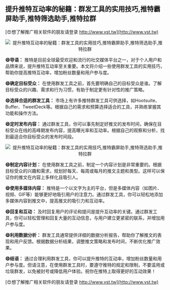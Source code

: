 ## **提升推特互动率的秘籍：群发工具的实用技巧,推特霸屏助手,推特筛选助手,推特拉群**

[😍想了解推广相关软件的朋友请登录 http://www.vst.tw](http://www.vst.tw)

 <center><img src="https://vst.tw/MP4/tuiguang/png/6.png" alt="提升推特互动率的秘籍：群发工具的实用技巧,推特霸屏助手,推特筛选助手,推特拉群"></center>

**😄导语：**
推特是目前全球最受欢迎和流行的社交媒体平台之一，对于个人用户和品牌来说，提升推特互动率至关重要。本文将介绍一些使用群发工具的实用技巧，帮助你提高推特互动率，增加粉丝数量和用户参与度。

**😄确定目标受众：**
在使用群发工具之前，首先要明确自己的目标受众是谁。了解目标受众的兴趣、需求和行为习惯，有助于制定更有针对性的推广策略。

**😄选择合适的群发工具：**
市场上有许多推特群发工具可供选择，如Hootsuite、Buffer、TweetDeck等。根据自己的需求和预算选择适合的工具，并熟练掌握其功能和操作方法。

**😄定时发布内容：**
通过群发工具，你可以事先制定好推文的发布时间，确保在目标受众在线的高峰期发布内容，提高曝光率和互动率。根据自己的观察和分析，找到最适合你目标受众的发布时间段。

 <center><img src="https://vst.tw/MP4/tuiguang/png/2.png" alt="提升推特互动率的秘籍：群发工具的实用技巧,推特霸屏助手,推特筛选助手,推特拉群"></center>

**😄制定内容计划：**
在使用群发工具之前，制定一个内容计划是非常重要的。根据目标受众的兴趣和需求，规划好每天、每周或每月的推文主题和类型。这样可以保证你的推文在内容上多样化且吸引人。

**😄使用多媒体内容：**
推特是一个以文字为主的平台，但是多媒体内容（如图片、视频、GIF等）能够更好地吸引用户的注意力。通过群发工具，你可以轻松地添加多媒体内容到推文中，提高推文的吸引力和互动率。

**😄回复和互动：**
及时回复用户的评论和提问是提升互动率的关键。通过群发工具，你可以轻松管理和回复大量的互动信息，与用户建立更紧密的联系，并增加用户参与度。

**😄利用数据分析：**
群发工具通常提供详细的数据分析报告，帮助你了解推文的表现和用户反馈。根据数据分析结果，调整推文策略和发布时间，不断优化推广效果。

**😄结语：**
通过合理利用群发工具，你可以提升推特的互动率，增加粉丝数量和用户参与度。但请注意，在使用群发工具时，要遵守推特的规定和限制，不要滥用或垃圾群发，以免被封号或降低用户体验。祝你在推特上取得更好的互动效果！

[😍想了解推广相关软件的朋友请登录 http://www.vst.tw](http://www.vst.tw)



